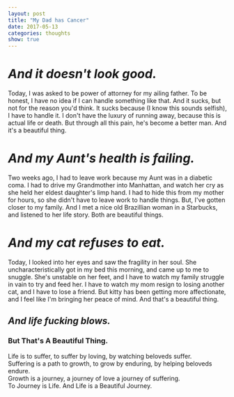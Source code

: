 ```yaml
---
layout: post
title: "My Dad has Cancer"
date: 2017-05-13
categories: thoughts
show: true
---
```


# *And it doesn't look good.* #

Today, I was asked to be power of attorney for my ailing father. To be honest, I have no idea if I can handle something like that. And it sucks, but not for the reason you'd think. It sucks because (I know this sounds selfish), I have to handle it. I don't have the luxury of running away, because this is actual life or death. But through all this pain, he's become a better man. And it's a beautiful thing.

# *And my Aunt's health is failing.* #

Two weeks ago, I had to leave work because my Aunt was in a diabetic coma. I had to drive my Grandmother into Manhattan, and watch her cry as she held her eldest daughter's limp hand. I had to hide this from my mother for hours, so she didn't have to leave work to handle things. But, I've gotten closer to my family. And I met a nice old Brazillian woman in a Starbucks, and listened to her life story. Both are beautiful things.

# *And my cat refuses to eat.* #

Today, I looked into her eyes and saw the fragility in her soul. She uncharacteristically got in my bed this morning, and came up to me to snuggle. She's unstable on her feet, and I have to watch my family struggle in vain to try and feed her. I have to watch my mom resign to losing another cat, and I have to lose a friend. But kitty has been getting more affectionate, and I feel like I'm bringing her peace of mind. And that's a beautiful thing.


## *And life fucking blows.* ##

### **But That's A Beautiful Thing.** ###
Life is to suffer, to suffer by loving, by watching beloveds suffer.  
Suffering is a path to growth, to grow by enduring, by helping beloveds endure.  
Growth is a journey, a journey of love a journey of suffering.  
To Journey is Life. And Life is a Beautiful Journey. 